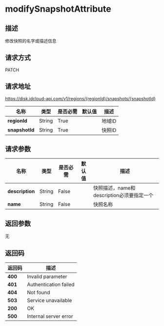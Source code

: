 # modifySnapshotAttribute


## 描述
修改快照的名字或描述信息

## 请求方式
PATCH

## 请求地址
https://disk.jdcloud-api.com/v1/regions/{regionId}/snapshots/{snapshotId}

|名称|类型|是否必需|默认值|描述|
|---|---|---|---|---|
|**regionId**|String|True| |地域ID|
|**snapshotId**|String|True| |快照ID|

## 请求参数
|名称|类型|是否必需|默认值|描述|
|---|---|---|---|---|
|**description**|String|False| |快照描述，name和description必须要指定一个|
|**name**|String|False| |快照名称|


## 返回参数
无


## 返回码
|返回码|描述|
|---|---|
|**400**|Invalid parameter|
|**401**|Authentication failed|
|**404**|Not found|
|**503**|Service unavailable|
|**200**|OK|
|**500**|Internal server error|
